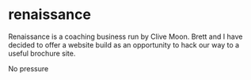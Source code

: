 # renaissance

Renaissance is a coaching business run by Clive Moon. Brett and I have decided to offer a website build as an opportunity to hack our way to a useful brochure site.

No pressure
